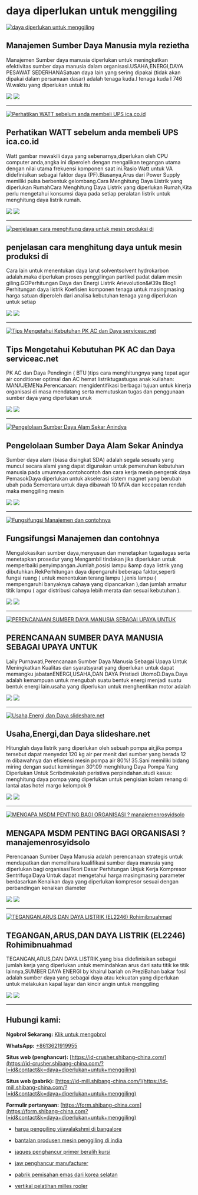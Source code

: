 # daya diperlukan untuk menggiling

<a href="https://swt.shibang-china.com/?l=id&img&k=daya+diperlukan+untuk+menggiling" target="_blank">![daya diperlukan untuk menggiling](http://static.shibang-china.com/all-800x300/1364.jpg)</a>

## Manajemen Sumber Daya Manusia myla rezietha
Manajemen Sumber daya manusia diperlukan untuk meningkatkan efektivitas sumber daya manusia dalam organisasi.USAHA,ENERGI,DAYA PESAWAT SEDERHANASatuan daya Iain yang sering dipakai (tidak akan dipakai dalam persamaan dasar) adalah tenaga kuda.I tenaga kuda I 746 W.waktu yang diperlukan untuk itu


<a href="https://whatsapp.shibangsoft.com/WhatsApp.php" target="_blank" title="WhatsApp">![](http://static.shibang-china.com/icon/whatsapp.png)</a> <a href="https://swt.shibang-china.com/?l=id&icon&k=daya+diperlukan+untuk+menggiling" target="_blank">![](http://static.shibang-china.com/icon/chat-id.png)</a>

---

<a href="https://swt.shibang-china.com/?l=id&img&k=daya+diperlukan+untuk+menggiling" target="_blank">![Perhatikan WATT sebelum anda membeli UPS ica.co.id](http://static.shibang-china.com/all-800x300/724.jpg)</a>

## Perhatikan WATT sebelum anda membeli UPS ica.co.id
Watt gambar mewakili daya yang sebenarnya,diperlukan oleh CPU computer anda,angka ini diperoleh dengan mengalikan tegangan utama dengan nilai utama frekuensi komponen saat ini.Rasio Watt untuk VA didefinisikan sebagai faktor daya (PF).Biasanya,Arus dari Power Supply memiliki pulsa berbentuk gelombang.Cara Menghitung Daya Listrik yang diperlukan RumahCara Menghitung Daya Listrik yang diperlukan Rumah,Kita perlu mengetahui konsumsi daya pada setiap peralatan listrik untuk menghitung daya listrik rumah.


<a href="https://whatsapp.shibangsoft.com/WhatsApp.php" target="_blank" title="WhatsApp">![](http://static.shibang-china.com/icon/whatsapp.png)</a> <a href="https://swt.shibang-china.com/?l=id&icon&k=daya+diperlukan+untuk+menggiling" target="_blank">![](http://static.shibang-china.com/icon/chat-id.png)</a>

---

<a href="https://swt.shibang-china.com/?l=id&img&k=daya+diperlukan+untuk+menggiling" target="_blank">![penjelasan cara menghitung daya untuk mesin produksi di](http://static.shibang-china.com/all-800x300/1157.jpg)</a>

## penjelasan cara menghitung daya untuk mesin produksi di
Cara lain untuk menentukan daya larut solventsolvent hydrokarbon adalah.maka diperlukan proses penggilingan partikel padat dalam mesin giling.GOPerhitungan Daya dan Energi Listrik Arievolution&#39s Blog1 Perhitungan daya listrik Koefisien komponen tenaga untuk masingmasing harga satuan diperoleh dari analisa kebutuhan tenaga yang diperlukan untuk setiap


<a href="https://whatsapp.shibangsoft.com/WhatsApp.php" target="_blank" title="WhatsApp">![](http://static.shibang-china.com/icon/whatsapp.png)</a> <a href="https://swt.shibang-china.com/?l=id&icon&k=daya+diperlukan+untuk+menggiling" target="_blank">![](http://static.shibang-china.com/icon/chat-id.png)</a>

---

<a href="https://swt.shibang-china.com/?l=id&img&k=daya+diperlukan+untuk+menggiling" target="_blank">![Tips Mengetahui Kebutuhan PK AC dan Daya serviceac.net](http://static.shibang-china.com/all-800x300/742.jpg)</a>

## Tips Mengetahui Kebutuhan PK AC dan Daya serviceac.net
PK AC dan Daya Pendingin ( BTU )tips cara menghitungnya yang tepat agar air conditioner optimal dan AC hemat listriktugastugas anak kuliahan: MANAJEMENa.Perencanaan: mengidentifikasi berbagai tujuan untuk kinerja organisasi di masa mendatang serta memutuskan tugas dan penggunaan sumber daya yang diperlukan unuk


<a href="https://whatsapp.shibangsoft.com/WhatsApp.php" target="_blank" title="WhatsApp">![](http://static.shibang-china.com/icon/whatsapp.png)</a> <a href="https://swt.shibang-china.com/?l=id&icon&k=daya+diperlukan+untuk+menggiling" target="_blank">![](http://static.shibang-china.com/icon/chat-id.png)</a>

---

<a href="https://swt.shibang-china.com/?l=id&img&k=daya+diperlukan+untuk+menggiling" target="_blank">![Pengelolaan Sumber Daya Alam Sekar Anindya](http://static.shibang-china.com/all-800x300/95.jpg)</a>

## Pengelolaan Sumber Daya Alam Sekar Anindya
Sumber daya alam (biasa disingkat SDA) adalah segala sesuatu yang muncul secara alami yang dapat digunakan untuk pemenuhan kebutuhan manusia pada umumnya.contohcontoh dan cara kerja mesin pengerak daya PemasokDaya diperlukan untuk akselerasi sistem magnet yang berubah ubah pada Sementara untuk daya dibawah 10 MVA dan kecepatan rendah maka menggiling mesin


<a href="https://whatsapp.shibangsoft.com/WhatsApp.php" target="_blank" title="WhatsApp">![](http://static.shibang-china.com/icon/whatsapp.png)</a> <a href="https://swt.shibang-china.com/?l=id&icon&k=daya+diperlukan+untuk+menggiling" target="_blank">![](http://static.shibang-china.com/icon/chat-id.png)</a>

---

<a href="https://swt.shibang-china.com/?l=id&img&k=daya+diperlukan+untuk+menggiling" target="_blank">![Fungsifungsi Manajemen dan contohnya](http://static.shibang-china.com/all-800x300/1474.jpg)</a>

## Fungsifungsi Manajemen dan contohnya
Mengalokasikan sumber daya,menyusun dan menetapkan tugastugas serta menetapkan prosedur yang Mengambil tindakan jika diperlukan untuk memperbaiki penyimpangan.Jumlah,posisi lampu &amp daya listrik yang dibutuhkan.RekPerhitungan daya dipengaruhi beberapa faktor,seperti fungsi ruang ( untuk menentukan terang lampu ),jenis lampu ( mempengaruhi banyaknya cahaya yang dipancarkan ),dan jumlah armatur titik lampu ( agar distribusi cahaya lebih merata dan sesuai kebutuhan ).


<a href="https://whatsapp.shibangsoft.com/WhatsApp.php" target="_blank" title="WhatsApp">![](http://static.shibang-china.com/icon/whatsapp.png)</a> <a href="https://swt.shibang-china.com/?l=id&icon&k=daya+diperlukan+untuk+menggiling" target="_blank">![](http://static.shibang-china.com/icon/chat-id.png)</a>

---

<a href="https://swt.shibang-china.com/?l=id&img&k=daya+diperlukan+untuk+menggiling" target="_blank">![PERENCANAAN SUMBER DAYA MANUSIA SEBAGAI UPAYA UNTUK](http://static.shibang-china.com/all-800x300/393.jpg)</a>

## PERENCANAAN SUMBER DAYA MANUSIA SEBAGAI UPAYA UNTUK
Laily Purnawati,Perencanaan Sumber Daya Manusia Sebagai Upaya Untuk Meningkatkan Kualitas dan syaratsyarat yang diperlukan untuk dapat memangku jabatanENERGI,USAHA,DAN DAYA Pristiadi UtomoD.Daya.Daya adalah kemampuan untuk mengubah suatu bentuk energi menjadi suatu bentuk energi lain.usaha yang diperlukan untuk menghentikan motor adalah


<a href="https://whatsapp.shibangsoft.com/WhatsApp.php" target="_blank" title="WhatsApp">![](http://static.shibang-china.com/icon/whatsapp.png)</a> <a href="https://swt.shibang-china.com/?l=id&icon&k=daya+diperlukan+untuk+menggiling" target="_blank">![](http://static.shibang-china.com/icon/chat-id.png)</a>

---

<a href="https://swt.shibang-china.com/?l=id&img&k=daya+diperlukan+untuk+menggiling" target="_blank">![Usaha,Energi,dan Daya slideshare.net](http://static.shibang-china.com/all-800x300/1439.jpg)</a>

## Usaha,Energi,dan Daya slideshare.net
Hitunglah daya listrik yang diperlukan oleh sebuah pompa air,jika pompa tersebut dapat menyedot 120 kg air per menit dari sumber yang berada 12 m dibawahnya dan efisiensi mesin pompa air 80%! 35.Sani memiliki bidang miring dengan sudut kemiringan 30°.09 menghitung Daya Pompa Yang Diperlukan Untuk Scribdmakalah peristiwa perpindahan.studi kasus: menghitung daya pompa yang diperlukan untuk pengisian kolam renang di lantai atas hotel margo kelompok 9


<a href="https://whatsapp.shibangsoft.com/WhatsApp.php" target="_blank" title="WhatsApp">![](http://static.shibang-china.com/icon/whatsapp.png)</a> <a href="https://swt.shibang-china.com/?l=id&icon&k=daya+diperlukan+untuk+menggiling" target="_blank">![](http://static.shibang-china.com/icon/chat-id.png)</a>

---

<a href="https://swt.shibang-china.com/?l=id&img&k=daya+diperlukan+untuk+menggiling" target="_blank">![MENGAPA MSDM PENTING BAGI ORGANISASI ? manajemenrosyidsolo](http://static.shibang-china.com/all-800x300/1144.jpg)</a>

## MENGAPA MSDM PENTING BAGI ORGANISASI ? manajemenrosyidsolo
Perencanaan Sumber Daya Manusia adalah perencanaan strategis untuk mendapatkan dan memelihara kualifikasi sumber daya manusia yang diperlukan bagi organisasiTeori Dasar Perhitungan Unjuk Kerja Kompresor SentrifugalDaya Untuk dapat mengetahui harga masingmasing parameter berdasarkan Kenaikan daya yang diperlukan kompresor sesuai dengan perbandingan kenaikan diameter


<a href="https://whatsapp.shibangsoft.com/WhatsApp.php" target="_blank" title="WhatsApp">![](http://static.shibang-china.com/icon/whatsapp.png)</a> <a href="https://swt.shibang-china.com/?l=id&icon&k=daya+diperlukan+untuk+menggiling" target="_blank">![](http://static.shibang-china.com/icon/chat-id.png)</a>

---

<a href="https://swt.shibang-china.com/?l=id&img&k=daya+diperlukan+untuk+menggiling" target="_blank">![TEGANGAN,ARUS,DAN DAYA LISTRIK (EL2246) Rohimibnuahmad](http://static.shibang-china.com/all-800x300/1093.jpg)</a>

## TEGANGAN,ARUS,DAN DAYA LISTRIK (EL2246) Rohimibnuahmad
TEGANGAN,ARUS,DAN DAYA LISTRIK.yang bisa didefinisikan sebagai jumlah kerja yang diperlukan untuk memindahkan arus dari satu titik ke titik lainnya,SUMBER DAYA ENERGI by khairul bariah on PreziBahan bakar fosil adalah sumber daya yang sebagai daya atau kekuatan yang diperlukan untuk melakukan kapal layar dan kincir angin untuk menggiling


<a href="https://whatsapp.shibangsoft.com/WhatsApp.php" target="_blank" title="WhatsApp">![](http://static.shibang-china.com/icon/whatsapp.png)</a> <a href="https://swt.shibang-china.com/?l=id&icon&k=daya+diperlukan+untuk+menggiling" target="_blank">![](http://static.shibang-china.com/icon/chat-id.png)</a>

---
## Hubungi kami:

**Ngobrol Sekarang:** [Klik untuk mengobrol](https://swt.shibang-china.com?l=id&contact&k=daya+diperlukan+untuk+menggiling)

**WhatsApp:**  [+8613621919955](https://whatsapp.shibangsoft.com/WhatsApp.php)

**Situs web (penghancur):** [https://id-crusher.shibang-china.com/](https://id-crusher.shibang-china.com/?l=id&contact&k=daya+diperlukan+untuk+menggiling)

**Situs web (pabrik):** [https://id-mill.shibang-china.com/](https://id-mill.shibang-china.com/?l=id&contact&k=daya+diperlukan+untuk+menggiling)

**Formulir pertanyaan:** [https://form.shibang-china.com](https://form.shibang-china.com?l=id&contact&k=daya+diperlukan+untuk+menggiling)

* [harga penggiling vijayalakshmi di bangalore](../38/harga%20penggiling%20vijayalakshmi%20di%20bangalore.md)

* [bantalan produsen mesin penggiling di india](../35/bantalan%20produsen%20mesin%20penggiling%20di%20india.md)

* [jaques penghancur primer beralih kursi](../32/jaques%20penghancur%20primer%20beralih%20kursi.md)

* [jaw penghancur manufacturer](../33/jaw%20penghancur%20manufacturer.md)

* [pabrik pemisahan emas dari korea selatan](../35/pabrik%20pemisahan%20emas%20dari%20korea%20selatan.md)

* [vertikal pelatihan milles rooler](../36/vertikal%20pelatihan%20milles%20rooler.md)